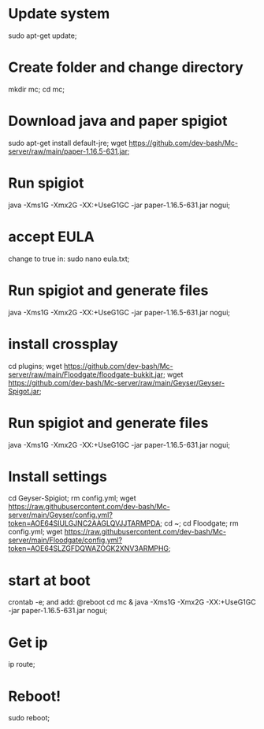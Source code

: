 # Update system
sudo apt-get update;

# Create folder and change directory
mkdir mc;
cd mc;

# Download java and paper spigiot
sudo apt-get install default-jre;
wget https://github.com/dev-bash/Mc-server/raw/main/paper-1.16.5-631.jar;

# Run spigiot
java -Xms1G -Xmx2G -XX:+UseG1GC -jar paper-1.16.5-631.jar nogui;

# accept EULA
change to true in:
sudo nano eula.txt;

# Run spigiot and generate files
java -Xms1G -Xmx2G -XX:+UseG1GC -jar paper-1.16.5-631.jar nogui;

# install crossplay
cd plugins;
wget https://github.com/dev-bash/Mc-server/raw/main/Floodgate/floodgate-bukkit.jar;
wget https://github.com/dev-bash/Mc-server/raw/main/Geyser/Geyser-Spigot.jar;

# Run spigiot and generate files
java -Xms1G -Xmx2G -XX:+UseG1GC -jar paper-1.16.5-631.jar nogui;

# Install settings
cd Geyser-Spigiot;
rm config.yml;
wget https://raw.githubusercontent.com/dev-bash/Mc-server/main/Geyser/config.yml?token=AOE64SIULGJNC2AAGLQVJJTARMPDA;
cd ~;
cd Floodgate;
rm config.yml;
wget https://raw.githubusercontent.com/dev-bash/Mc-server/main/Floodgate/config.yml?token=AOE64SLZGFDQWAZOGK2XNV3ARMPHG;

# start at boot
crontab -e;
and add:
@reboot cd mc & java -Xms1G -Xmx2G -XX:+UseG1GC -jar paper-1.16.5-631.jar nogui;

# Get ip 
ip route;

# Reboot!
sudo reboot;
